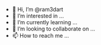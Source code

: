 - 👋 Hi, I’m @ram3dart
- 👀 I’m interested in ...
- 🌱 I’m currently learning ...
- 💞️ I’m looking to collaborate on ...
- 📫 How to reach me ...

<!---
ram3dart/ram3dart is a ✨ special ✨ repository because its `README.md` (this file) appears on your GitHub profile.
You can click the Preview link to take a look at your changes.
--->
